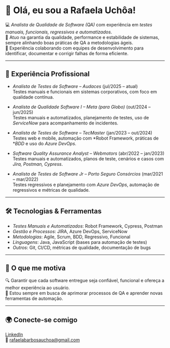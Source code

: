 # 👋 Olá, eu sou a Rafaela Uchôa!

💻 *Analista de Qualidade de Software (QA)* com experiência em *testes manuais, funcionais, regressivos e automatizados*.  
🎯 Atuo na garantia da qualidade, performance e estabilidade de sistemas, sempre alinhando boas práticas de QA a metodologias ágeis.  
🤝 Experiência colaborando com equipes de desenvolvimento para identificar, documentar e corrigir falhas de forma eficiente.  

---

## 🚀 Experiência Profissional
- *Analista de Testes de Software – Audaces* (jul/2025 – atual)  
  Testes manuais e funcionais em sistemas corporativos, com foco em qualidade contínua.

- *Analista de Qualidade Software I – Meta (para Globo)* (out/2024 – jun/2025)  
  Testes manuais e automatizados, planejamento de testes, uso de *ServiceNow* para acompanhamento de incidentes.  

- *Analista de Testes de Software – TecMaster* (jan/2023 – out/2024)  
  Testes web e mobile, automação com *Robot Framework, práticas de **BDD* e uso do *Azure DevOps*.  

- *Software Quality Assurance Analyst – Webmotors* (abr/2022 – jan/2023)  
  Testes manuais e automatizados, planos de teste, cenários e casos com *Jira, Postman, Cypress*.  

- *Analista de Testes de Software Jr – Porto Seguro Consórcios* (mar/2021 – mar/2022)  
  Testes regressivos e planejamento com *Azure DevOps*, automação de regressivos e métricas de qualidade.  

---

## 🛠 Tecnologias & Ferramentas
- *Testes Manuais e Automatizados*: Robot Framework, Cypress, Postman  
- *Gestão e Processos*: JIRA, Azure DevOps, ServiceNow  
- *Metodologias*: Agile, Scrum, BDD, Regressivo, Funcional  
- *Linguagens*: Java, JavaScript (bases para automação de testes)  
- *Outros*: Git, CI/CD, métricas de qualidade, documentação de bugs  

---

## 📖 O que me motiva
🔍 Garantir que cada software entregue seja confiável, funcional e ofereça a melhor experiência ao usuário.  
🚀 Estou sempre em busca de aprimorar processos de QA e aprender novas ferramentas de automação.  

---

## 🌍 Conecte-se comigo
[LinkedIn](https://www.linkedin.com/in/rafaela-uchôa/)  
📧 rafaelabarbosauchoa@gmail.com
